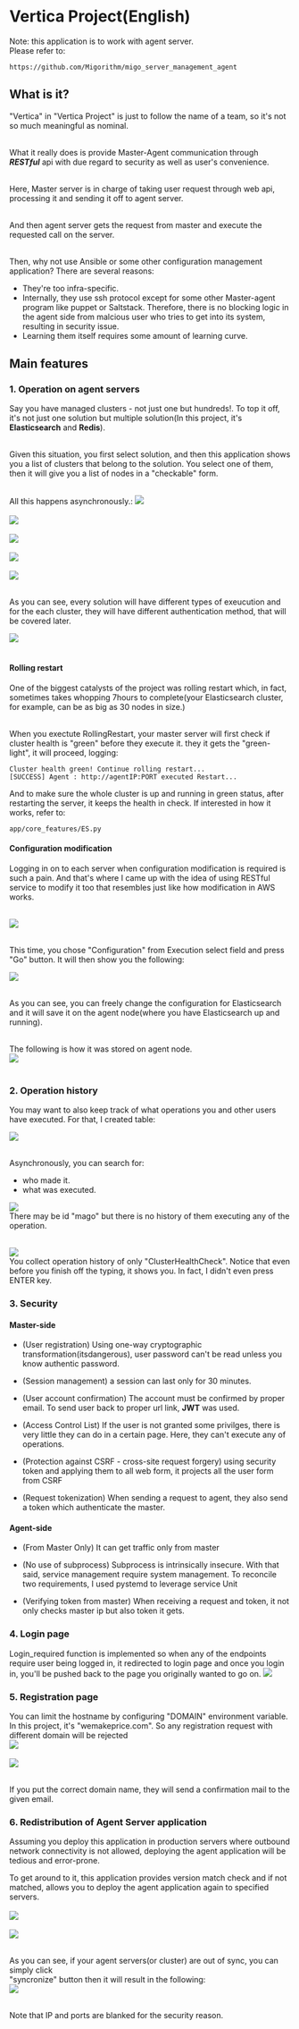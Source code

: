 # Vertica Project(English)
Note: this application is to work with agent server. <br>
Please refer to:  

    https://github.com/Migorithm/migo_server_management_agent

## What is it?
"Vertica" in "Vertica Project" is just to follow the name of a team, so it's not so much meaningful as nominal.<br><br>

What it really does is provide Master-Agent communication through ***RESTful*** api with due regard to security as well as user's convenience.<br><br>

Here, Master server is in charge of taking user request through web api, processing it and sending it off to agent server.<br><br>

And then agent server gets the request from master and execute the requested call on the server.<br><br>

Then, why not use Ansible or some other configuration management application? There are several reasons:
- They're too infra-specific.
- Internally, they use ssh protocol except for some other Master-agent program like puppet or Saltstack. Therefore, there is no blocking logic in the agent side from malcious user who tries to get into its system, resulting in security issue.
- Learning them itself requires some amount of learning curve. 

## Main features
### 1. Operation on agent servers 
Say you have managed clusters - not just one but hundreds!. To top it off, it's not just one solution but multiple solution(In this project, it's **Elasticsearch** and **Redis**).<br><br>

Given this situation, you first select solution, and then this application shows you a list of clusters that belong to the solution. You select one of them, then it will give you a list of nodes in a "checkable" form.<br><br>

All this happens asynchronously.:
<img src="./guideline_pics/op1.png"><br><br>
<img src="./guideline_pics/op2.png"><br><br>
<img src="./guideline_pics/op3.png"><br><br>
<img src="./guideline_pics/op5.png"><br><br>
<img src="./guideline_pics/op4.png"><br><br>

As you can see, every solution will have different types of exeucution and for the each cluster, they will have different authentication method, that will be covered later.<br>

<img src="./guideline_pics/op6.png"><br><br>

#### Rolling restart
One of the biggest catalysts of the project was rolling restart which, in fact, sometimes takes whopping 7hours to complete(your Elasticsearch cluster, for example, can be as big as 30 nodes in size.)<br><br>

When you exectute RollingRestart, your master server will first check if cluster health is "green" before they execute it. they it gets the "green-light", it will proceed, logging:

    Cluster health green! Continue rolling restart...
    [SUCCESS] Agent : http://agentIP:PORT executed Restart...

And to make sure the whole cluster is up and running in green status, after restarting the server, it keeps the health in check. If interested in how it works, refer to:

    app/core_features/ES.py

#### Configuration modification
Logging in on to each server when configuration modification is required is such a pain. And that's where I came up with the idea of using RESTful service to modify it too that resembles just like how modification in AWS works.<br><br>

<img src="./guideline_pics/modi1.png"><br><br>

This time, you chose "Configuration" from Execution select field and press "Go" button. It will then show you the following:

<img src="./guideline_pics/modi2.png"><br><br>

As you can see, you can freely change the configuration for Elasticsearch and it will save it on the agent node(where you have Elasticsearch up and running).<br><br>

The following is how it was stored on agent node.<br>
<img src="./guideline_pics/modiResult.png"><br><br>

### 2. Operation history
You may want to also keep track of what operations you and other users have executed. For that, I created table: <br>

<img src="./guideline_pics/op_history1.png"><br><br>

Asynchronously, you can search for:
- who made it.
- what was executed.

<img src="./guideline_pics/op_history2.png"><br>
There may be id "mago" but there is no history of them executing any of the operation.<br><br>

<img src="./guideline_pics/op_history3.png"><br>
You collect operation history of only "ClusterHealthCheck". Notice that even before you finish off the typing, it shows you. In fact, I didn't even press ENTER key. 

### 3. Security
#### Master-side
- (User registration) Using one-way cryptographic transformation(itsdangerous), user password can't be read unless you know authentic password. 

- (Session management) a session can last only for 30 minutes.

- (User account confirmation) The account must be confirmed by proper email. To send user back to proper url link, **JWT** was used. 

- (Access Control List) If the user is not granted some privilges, there is very little they can do in a certain page. Here, they can't execute any of operations. 

- (Protection against CSRF - cross-site request forgery) using security token and applying them to all web form, it projects all the user form from CSRF

- (Request tokenization) When sending a request to agent, they also send a token which authenticate the master.

#### Agent-side
- (From Master Only) It can get traffic only from master

- (No use of subprocess) Subprocess is intrinsically insecure. With that said, service management require system management. To reconcile two requirements, I used pystemd to leverage service Unit

- (Verifying token from master) When receiving a request and token, it not only checks master ip but also token it gets. 


### 4. Login page
Login_required function is implemented so when any of the endpoints require user being logged in, it redirected to login page and once you login in, you'll be pushed back to the page you originally wanted to go on. 
<img src="./guideline_pics/first_page.png">

### 5. Registration page
You can limit the hostname by configuring "DOMAIN" environment variable. In this project, it's "wemakeprice.com". So any registration request with different domain will be rejected<br>
<img src="./guideline_pics/registration_page1.png"><br><br>
<img src="./guideline_pics/registration_page2.png"><br><br>

If you put the correct domain name, they will send a confirmation mail to the given email. <br>


### 6. Redistribution of Agent Server application
Assuming you deploy this application in production servers where outbound network connectivity is not allowed, deploying the agent application will be tedious and error-prone.<br>

To get around to it, this application provides version match check and if not matched, allows you to deploy the agent application again to specified servers.<br><br>
<img src="./guideline_pics/agentSync.png"><br><br>
<img src="./guideline_pics/agentSync2.png"><br><br>

As you can see, if your agent servers(or cluster) are out of sync, you can simply click<br>
"syncronize" button then it will result in the following:<br>
<img src="./guideline_pics/agentSync3.png"><br><br>

Note that IP and ports are blanked for the security reason. 


